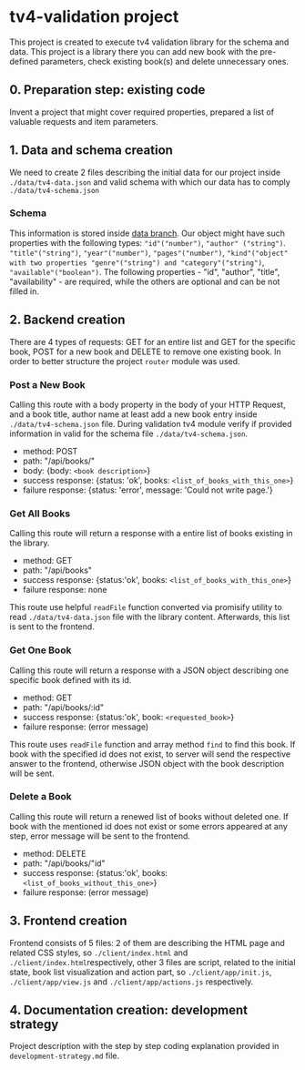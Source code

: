 # tv4-validation project

This project is created to execute tv4 validation library for the schema and data. This project is a library there you can add new book with the pre-defined parameters, check existing book(s) and delete unnecessary ones.

## 0. Preparation step: existing code

Invent a project that might cover required properties, prepared a list of valuable requests and item parameters.

## 1. Data and schema creation

We need to create 2 files describing the initial data for our project inside `./data/tv4-data.json` and valid schema with which our data has to comply `./data/tv4-schema.json`

### Schema

This information is stored inside [data branch](https://github.com/ekaterinaasf/tv4-validation-fs/tree/data). Our object might have such properties with the following types: `"id"("number")`, `"author" ("string")`. `"title"("string")`, `"year"("number")`, `"pages"("number")`, `"kind"("object" with two properties "genre"("string") and "category"("string")`, `"available"("boolean")`. The following properties - "id", "author", "title", "availability" - are required, while the others are optional and can be not filled in.

## 2. Backend creation

There are 4 types of requests: GET for an entire list and GET for the specific book, POST for a new book and DELETE to remove one existing book. In order to better structure the project `router` module was used.

### Post a New Book

Calling this route with a body property in the body of your HTTP Request, and a book title, author name at least add a new book entry inside `./data/tv4-schema.json` file. During validation tv4 module verify if provided information in valid for the schema file `./data/tv4-schema.json`.

- method: POST
- path: "/api/books/"
- body: {body: `<book description>`}
- success response: {status: 'ok', books: `<list_of_books_with_this_one>`}
- failure response: {status: 'error', message: 'Could not write page.'}

### Get All Books

Calling this route will return a response with a entire list of books existing in the library.

- method: GET
- path: "/api/books"
- success response: {status:'ok', books: `<list_of_books_with_this_one>`}
- failure response: none

This route use helpful `readFile` function converted via promisify utility to read `./data/tv4-data.json` file with the library content. Afterwards, this list is sent to the frontend.

### Get One Book

Calling this route will return a response with a JSON object describing one specific book defined with its id.

- method: GET
- path: "/api/books/:id"
- success response: {status:'ok', book: `<requested_book>`}
- failure response: (error message)

This route uses `readFile` function and array method `find` to find this book. If book with the specified id does not exist, to server will send the respective answer to the frontend, otherwise JSON object with the book description will be sent.

### Delete a Book

Calling this route will return a renewed list of books without deleted one. If book with the mentioned id does not exist or some errors appeared at any step, error message will be sent to the frontend.

- method: DELETE
- path: "/api/books/"id"
- success response: {status:'ok', books: `<list_of_books_without_this_one>`}
- failure response: (error message)

## 3. Frontend creation

Frontend consists of 5 files: 2 of them are describing the HTML page and related CSS styles, so `./client/index.html` and `./client/index.html`respectively, other 3 files are script, related to the initial state, book list visualization and action part, so `./client/app/init.js`, `./client/app/view.js` and `./client/app/actions.js` respectively.

## 4. Documentation creation: development strategy

Project description with the step by step coding explanation provided in `development-strategy.md` file.
